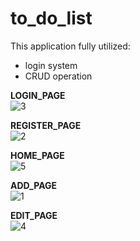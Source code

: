 # to_do_list

This application fully utilized:
* login system
* CRUD operation 


**LOGIN_PAGE**<br>
![3](https://github.com/walterlee6/to_do_list_app/assets/83454635/a59569e1-34a7-4d55-88c2-c53d2f68541f)

**REGISTER_PAGE**<br>
![2](https://github.com/walterlee6/to_do_list_app/assets/83454635/4a1c0c67-4805-43ba-bc0b-c912d0ba32fc)

**HOME_PAGE**<br>
![5](https://github.com/walterlee6/to_do_list_app/assets/83454635/0cbcd9de-077b-4286-b0e8-7b85368d578a)

**ADD_PAGE**<br>
![1](https://github.com/walterlee6/to_do_list_app/assets/83454635/aeb8fa26-5063-4109-9398-b80458f65858)

**EDIT_PAGE**<br>
![4](https://github.com/walterlee6/to_do_list_app/assets/83454635/09a1fdaf-fc38-4dfe-acc0-8f7046bc76bf)
